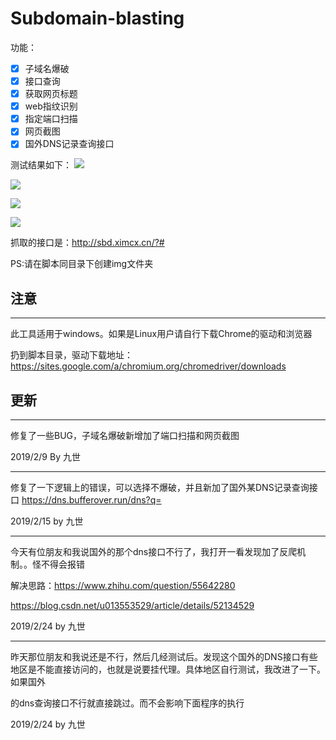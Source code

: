 # Subdomain-blasting
功能：
- [x] 子域名爆破   
- [x] 接口查询
- [x] 获取网页标题
- [x] web指纹识别 
- [x] 指定端口扫描
- [x] 网页截图
- [x] 国外DNS记录查询接口

测试结果如下：
![](https://s2.ax1x.com/2019/02/15/krmn3D.png)

![](https://s2.ax1x.com/2019/02/15/krmQud.md.png)

![](https://s2.ax1x.com/2019/02/15/krmlDA.png)

![](https://s2.ax1x.com/2019/02/15/krm8Et.png)



抓取的接口是：http://sbd.ximcx.cn/?#

PS:请在脚本同目录下创建img文件夹

## 注意 ##
- - -
此工具适用于windows。如果是Linux用户请自行下载Chrome的驱动和浏览器

扔到脚本目录，驱动下载地址：https://sites.google.com/a/chromium.org/chromedriver/downloads

## 更新 ##
- - -
修复了一些BUG，子域名爆破新增加了端口扫描和网页截图

2019/2/9 By 九世

- - -
修复了一下逻辑上的错误，可以选择不爆破，并且新加了国外某DNS记录查询接口
https://dns.bufferover.run/dns?q=

2019/2/15 by 九世

- - -
今天有位朋友和我说国外的那个dns接口不行了，我打开一看发现加了反爬机制。。怪不得会报错

解决思路：https://www.zhihu.com/question/55642280

https://blog.csdn.net/u013553529/article/details/52134529

2019/2/24 by 九世

- - -
昨天那位朋友和我说还是不行，然后几经测试后。发现这个国外的DNS接口有些地区是不能直接访问的，也就是说要挂代理。具体地区自行测试，我改进了一下。如果国外

的dns查询接口不行就直接跳过。而不会影响下面程序的执行

2019/2/24 by 九世

